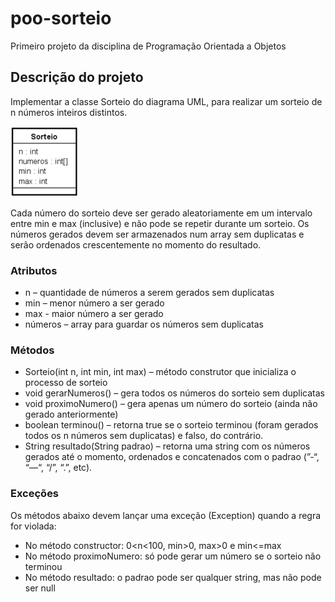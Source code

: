 # poo-sorteio
Primeiro projeto da disciplina de Programação Orientada a Objetos

## Descrição do projeto
Implementar a classe Sorteio do diagrama UML, para realizar um sorteio de n
números inteiros distintos.

![Diagrama UML da classe sorteio](sorteio-uml.png "Classe sorteio")

Cada número do sorteio deve ser gerado aleatoriamente em um intervalo entre min
e max (inclusive) e não pode se repetir durante um sorteio. Os números gerados devem ser
armazenados num array sem duplicatas e serão ordenados crescentemente no momento do
resultado.

### Atributos

- n – quantidade de números a serem gerados sem duplicatas
- min – menor número a ser gerado
- max - maior número a ser gerado
- números – array para guardar os números sem duplicatas

### Métodos
- Sorteio(int n, int min, int max) – método construtor que inicializa o processo de sorteio
- void gerarNumeros() – gera todos os números do sorteio sem duplicatas
- void proximoNumero() – gera apenas um número do sorteio (ainda não gerado
anteriormente)
- boolean terminou() – retorna true se o sorteio terminou (foram gerados todos os n
números sem duplicatas) e falso, do contrário.
- String resultado(String padrao) – retorna uma string com os números gerados até o
momento, ordenados e concatenados com o padrao (”-“, “—“, “/”, “.”, etc).

### Exceções
Os métodos abaixo devem lançar uma exceção (Exception) quando a regra for violada:
- No método constructor: 0<n<100, min>0, max>0 e min<=max
- No método proximoNumero: só pode gerar um número se o sorteio não terminou
- No método resultado: o padrao pode ser qualquer string, mas não pode ser null 
